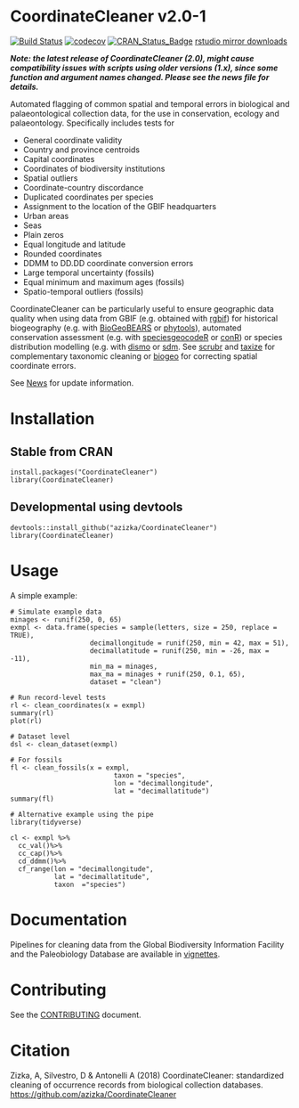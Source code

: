# CoordinateCleaner v2.0-1
[![Build Status](https://travis-ci.com/azizka/CoordinateCleaner.svg?branch=master)](https://travis-ci.com/azizka/CoordinateCleaner)
[![codecov](https://codecov.io/gh/azizka/CoordinateCleaner/branch/master/graph/badge.svg)](https://codecov.io/gh/azizka/CoordinateCleaner)
[![CRAN_Status_Badge](http://www.r-pkg.org/badges/version/CoordinateCleaner)](https://cran.r-project.org/package=CoordinateCleaner)
[rstudio mirror downloads](http://cranlogs.r-pkg.org/badges/CoordinateCleaner)

***Note: the latest release of CoordinateCleaner (2.0), might cause compatibility issues with scripts using older versions (1.x), since some function and argument names changed. Please see the news file for details.***


Automated flagging of common spatial and temporal errors in biological and palaeontological collection data, for the use in conservation, ecology and palaeontology. Specifically includes tests for

* General coordinate validity
* Country and province centroids
* Capital coordinates
* Coordinates of biodiversity institutions
* Spatial outliers
* Coordinate-country discordance
* Duplicated coordinates per species
* Assignment to the location of the GBIF headquarters
* Urban areas
* Seas
* Plain zeros
* Equal longitude and latitude
* Rounded coordinates
* DDMM to DD.DD coordinate conversion errors
* Large temporal uncertainty (fossils)
* Equal minimum and maximum ages (fossils)
* Spatio-temporal outliers (fossils)

CoordinateCleaner can be particularly useful to ensure geographic data quality when using data from GBIF (e.g. obtained with [rgbif]( https://github.com/ropensci/rgbif)) for historical biogeography (e.g. with [BioGeoBEARS](https://cran.r-project.org/web/packages/BioGeoBEARS/index.html) or [phytools](https://cran.r-project.org/web/packages/phytools/index.html)), automated conservation assessment (e.g. with [speciesgeocodeR](https://github.com/azizka/speciesgeocodeR/wiki) or [conR](https://cran.r-project.org/web/packages/ConR/index.html)) or species distribution modelling (e.g. with [dismo](https://cran.r-project.org/web/packages/dismo/index.html) or [sdm](https://cran.r-project.org/web/packages/sdm/index.html). See [scrubr](https://github.com/ropensci/scrubr) and [taxize](https://github.com/ropensci/taxize) for complementary taxonomic cleaning or [biogeo](https://github.com/cran/biogeo) for correcting spatial coordinate errors.

See [News](https://github.com/azizka/CoordinateCleaner/blob/master/NEWS.md) for update information.

# Installation
## Stable from CRAN

```{r, evaluate = F}
install.packages("CoordinateCleaner")
library(CoordinateCleaner)
```

## Developmental using devtools
```{r, evaluate = F}
devtools::install_github("azizka/CoordinateCleaner")
library(CoordinateCleaner)
```

# Usage
A simple example:

```{r}
# Simulate example data
minages <- runif(250, 0, 65)
exmpl <- data.frame(species = sample(letters, size = 250, replace = TRUE),
                    decimallongitude = runif(250, min = 42, max = 51),
                    decimallatitude = runif(250, min = -26, max = -11),
                    min_ma = minages,
                    max_ma = minages + runif(250, 0.1, 65),
                    dataset = "clean")

# Run record-level tests
rl <- clean_coordinates(x = exmpl)
summary(rl)
plot(rl)

# Dataset level 
dsl <- clean_dataset(exmpl)

# For fossils
fl <- clean_fossils(x = exmpl,
                          taxon = "species",
                          lon = "decimallongitude", 
                          lat = "decimallatitude")
summary(fl)

# Alternative example using the pipe
library(tidyverse)

cl <- exmpl %>%
  cc_val()%>%
  cc_cap()%>%
  cd_ddmm()%>%
  cf_range(lon = "decimallongitude", 
           lat = "decimallatitude", 
           taxon  ="species")
```

# Documentation
Pipelines for cleaning data from the Global Biodiversity Information Facility and the Paleobiology Database are available in [vignettes](https://github.com/azizka/CoordinateCleaner/tree/master/vignettes).


# Contributing
See the [CONTRIBUTING](https://github.com/azizka/CoordinateCleaner/blob/master/CONTRIBUTING.md) document.

# Citation
Zizka, A, Silvestro, D & Antonelli A (2018) CoordinateCleaner: standardized cleaning of occurrence records from biological collection databases. https://github.com/azizka/CoordinateCleaner


